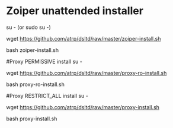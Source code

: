 # Zoiper unattended installer

su - (or sudo su -)

wget https://github.com/atrp/dsltd/raw/master/zoiper-install.sh

bash zoiper-install.sh

#Proxy PERMISSIVE install
su - 

wget https://github.com/atrp/dsltd/raw/master/proxy-ro-install.sh

bash proxy-ro-install.sh

#Proxy RESTRICT_ALL install
su -

wget https://github.com/atrp/dsltd/raw/master/proxy-install.sh

bash proxy-install.sh
